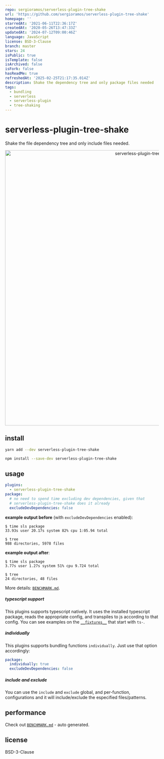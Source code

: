 ```yaml
---
repo: sergioramos/serverless-plugin-tree-shake
url: 'https://github.com/sergioramos/serverless-plugin-tree-shake'
homepage: ''
starredAt: '2021-06-11T22:36:17Z'
createdAt: '2020-05-26T13:47:33Z'
updatedAt: '2024-07-12T09:00:46Z'
language: JavaScript
license: BSD-3-Clause
branch: master
stars: 24
isPublic: true
isTemplate: false
isArchived: false
isFork: false
hasReadMe: true
refreshedAt: '2025-02-25T21:17:35.014Z'
description: Shake the dependency tree and only package files needed
tags:
  - bundling
  - serverless
  - serverless-plugin
  - tree-shaking
---
```


# serverless-plugin-tree-shake

Shake the file dependency tree and only include files needed.

<div align="center">
  <img width="898" src="media/cover.svg" alt="serverless-plugin-tree-shake">
</div>

## install

```bash
yarn add --dev serverless-plugin-tree-shake
```

```bash
npm install --save-dev serverless-plugin-tree-shake
```

## usage

```yaml
plugins:
  - serverless-plugin-tree-shake
package:
  # no need to spend time excluding dev dependencies, given that
  # serverless-plugin-tree-shake does it already
  excludeDevDependencies: false
```

**example output before** (with `excludeDevDependencies` enabled):

```
$ time sls package
33.93s user 20.17s system 82% cpu 1:05.94 total
```

```
$ tree
988 directories, 5978 files
```

**example output after**:

```
$ time sls package
3.77s user 1.27s system 51% cpu 9.724 total
```

```
$ tree
24 directories, 48 files
```

More details: [`BENCHMARK.md`](./BENCHMARK.md).

##### typescript support

This plugins supports typescript natively. It uses the installed typescript package, reads the appropriate config, and transpiles to js according to that config. You can see examples on the [`__fixtures__`](./test/__fixtures__) that start with `ts-`.

##### individually

This plugins supports bundling functions `individually`. Just use that option accordingly:

```yaml
package:
  individually: true
  excludeDevDependencies: false
```

##### include and exclude

You can use the `include` and `exclude` global, and per-function, configurations and it will include/exclude the especified files/patterns.

## performance

Check out [`BENCHMARK.md`](./BENCHMARK.md) - auto generated.

## license

BSD-3-Clause
